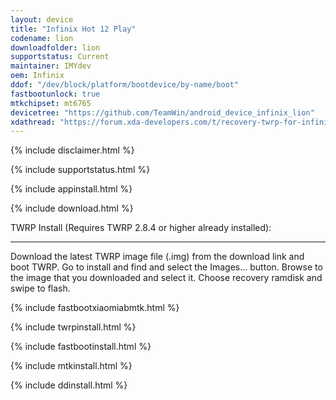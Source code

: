 ```yaml
---
layout: device
title: "Infinix Hot 12 Play"
codename: lion
downloadfolder: lion
supportstatus: Current
maintainer: IMYdev
oem: Infinix
ddof: "/dev/block/platform/bootdevice/by-name/boot"
fastbootunlock: true
mtkchipset: mt6765
devicetree: "https://github.com/TeamWin/android_device_infinix_lion"
xdathread: "https://forum.xda-developers.com/t/recovery-twrp-for-infinix-hot-12-play-lion.4598241/"
---
```


{% include disclaimer.html %}

{% include supportstatus.html %}

{% include appinstall.html %}

{% include download.html %}

<html>
<div class='page-heading' id='twrp-install'>TWRP Install (Requires TWRP 2.8.4 or higher already installed):</div>
<a id='twrp' ></a>
<hr />
<p class="text">Download the latest TWRP image file (.img) from the download link and boot TWRP. Go to install and find and select the Images... button. Browse to the image that you downloaded and select it. Choose recovery ramdisk and swipe to flash.</p>
</html>

{% include fastbootxiaomiabmtk.html %}

{% include twrpinstall.html %}

{% include fastbootinstall.html %}

{% include mtkinstall.html %}

{% include ddinstall.html %}
